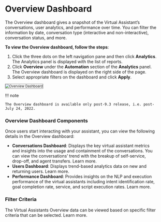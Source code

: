 # **Overview Dashboard**

The Overview dashboard gives a snapshot of the Virtual Assistant’s conversations, user analytics, and performance over time. You can filter the information by date, conversation type (interactive and non-interactive), conversation status, and more.

**To view the Overview dashboard, follow the steps**: 


1. Click the three dots on the left navigation pane and then click **Analytics**. The Analytics panel is displayed with the list of reports.
2. Click **Overview** under the **Automation** section of the **Analytics** panel. The Overview dashboard is displayed on the right side of the page.
3. Select appropriate filters on the dashboard and click **Apply**.

    

<img src="../automations/images/overview dashboard.png.png/" alt="Overview Dashboard" title="Overview Dashboard" style="border: 1px solid gray; zoom:80%;">



!!! note

    The Overview dashboard is available only post-9.3 release, i.e. post-July 24, 2022.




### Overview Dashboard Components

Once users start interacting with your assistant, you can view the following details in the Overview dashboard:



* **Conversations Dashboard**: Displays the key virtual assistant metrics and insights into the usage and containment of the conversations. You can view the conversations’ trend with the breakup of self-service, drop-off, and agent transfers. Learn more.
* **Users Dashboard**: Displays trend-based analytics data on new and returning users. Learn more.
* **Performance Dashboard**: Provides insights on the NLP and execution performance of the virtual assistants including intent identification rate, goal completion rate, service, and script execution rates. Learn more.


### Filter Criteria

The Virtual Assistants Overview data can be viewed based on specific filter criteria that can be selected. Learn more.
